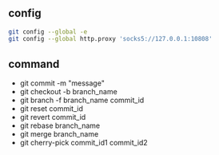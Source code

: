 #

## config

```bash
git config --global -e
git config --global http.proxy 'socks5://127.0.0.1:10808'
```

## command

- git commit -m "message"
- git checkout -b branch_name
- git branch -f branch_name commit_id
- git reset commit_id
- git revert commit_id
- git rebase branch_name
- git merge branch_name
- git cherry-pick commit_id1 commit_id2
